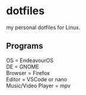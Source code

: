 # dotfiles
my personal dotfiles for Linux.

## Programs
OS = EndeavourOS   
DE = GNOME  
Browser = Firefox   
Editor = VSCode or nano    
Music/Video Player = mpv
